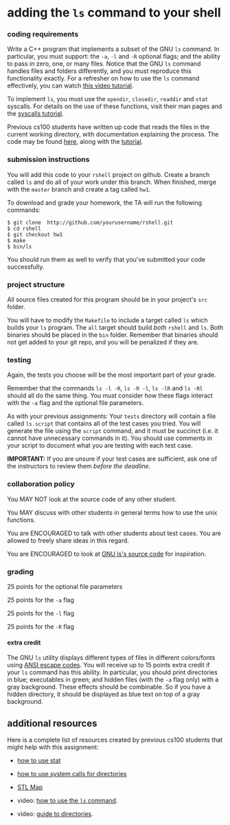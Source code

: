 # adding the `ls` command to your shell

### coding requirements

Write a C++ program that implements a subset of the GNU `ls` command.
In particular, you must support: the `-a`, `-l` and `-R` optional flags; and the ability to pass in zero, one, or many files.
Notice that the GNU `ls` command handles files and folders differently, and you must reproduce this functionality exactly.
For a refresher on how to use the `ls` command effectively, you can watch [this video tutorial](https://izbicki.me/blog/videoguide-for-github-vim-bash.html#ls).

To implement `ls`, you must use the `opendir`, `closedir`, `readdir` and `stat` syscalls.
For details on the use of these functions, visit their man pages and the [syscalls tutorial](../section1-using-stat/stat.md).

Previous cs100 students have written up code that reads the files in the current working directory, with documentation explaining the process. 
The code may be found [here](../section3-working-with-directories/dir_code.cpp), along with the [tutorial](../section3-working-with-directories/dir.md).

### submission instructions

You will add this code to your `rshell` project on github.
Create a branch called `ls` and do all of your work under this branch.
When finished, merge with the `master` branch and create a tag called `hw1`.

To download and grade your homework, the TA will run the following commands:

```
$ git clone  http://github.com/yourusername/rshell.git
$ cd rshell
$ git checkout hw1
$ make
$ bin/ls
```

You should run them as well to verify that you've submitted your code successfully.

### project structure

All source files created for this program should be in your project's `src` folder.

You will have to modify the `Makefile` to include a target called `ls` which builds your `ls` program.
The `all` target should build *both* `rshell` and `ls`.
Both binaries should be placed in the `bin` folder.
Remember that binaries should not get added to your git repo, and you will be penalized if they are.

### testing

Again, the tests you choose will be the most important part of your grade.

Remember that the commands `ls -l -R`, `ls -R -l`, `ls -lR` and `ls -Rl` should all do the same thing.
You must consider how these flags interact with the `-a` flag and the optional file parameters.

As with your previous assignments:
Your `tests` directory will contain a file called `ls.script` that contains all of the test cases you tried.
You will generate the file using the `script` command, and it must be succinct (i.e. it cannot have unnecessary commands in it).
You should use comments in your script to document what you are testing with each test case.

**IMPORTANT:**
If you are unsure if your test cases are sufficient, ask one of the instructors to review them *before the deadline*.

### collaboration policy

You MAY NOT look at the source code of any other student.

You MAY discuss with other students in general terms how to use the unix functions.

You are ENCOURAGED to talk with other students about test cases.
You are allowed to freely share ideas in this regard.

You are ENCOURAGED to look at [GNU ls's source code](https://www.gnu.org/software/coreutils/) for inspiration.

### grading

25 points for the optional file parameters

25 points for the `-a` flag

25 points for the `-l` flag

25 points for the `-R` flag

#### extra credit

The GNU `ls` utility displays different types of files in different colors/fonts using [ANSI escape codes](https://en.wikipedia.org/wiki/ANSI_escape_code).
You will receive up to 15 points extra credit if your `ls` command has this ability.
In particular, you should print directories in blue; executables in green; and hidden files (with the `-a` flag only) with a gray background.
These effects should be combinable.
So if you have a hidden directory, it should be displayed as blue text on top of a gray background.

## additional resources

Here is a complete list of resources created by previous cs100 students that might help with this assignment:

* [how to use stat](../section1-using-stat/stat.md)

* [how to use system calls for directories](../section3-working-with-directories)

* [STL Map](../../appendix/C++/stl-map)

* video: [how to use the `ls` command](https://izbicki.me/blog/videoguide-for-github-vim-bash.html#ls).

* video: [guide to directories](https://www.youtube.com/watch?v=ru3uxfknAMc).


<!--
#### lab 5 integration

Everyone who showed up for lab 5 got full credit on the lab.
But your grade on this assignment will depend on your lab 5.
In particular:

0. You should include all of lab 5 in your submission (`hw1` tag) for this assignment.

1. Your `Makefile` must have an additional target called `cp`.
This target should build the `cp` program you developed in lab and place it in the `bin` folder.
The `all` target should depend on the `cp` target.

2. The resulting `cp` executable should behave as specified in the lab.
In particular: (a) I do not care what the optional parameter is, but I must be able to place the parameter anywhere in the argument list; (b) there should be an error message if the location you are copying to already exists or is a directory.

3. Your account must not make any commits to the source code for `cp`.
Only your partner's account should be making these commits.
We will verify this by running `git blame` on your source code.
It should show only your partner's name, and not yours.

If you do not meet these requirements, you will lose up to 20 points of credit on this assignment.
-->

